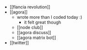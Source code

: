 - [[flancia revolution]]
- [[agora]]
	- wrote more than I coded today :)
		- it felt great though
	- [[node club]]
	- [[agora discuss]]
	- [[agora matrix bot]]
- [[twitter]]